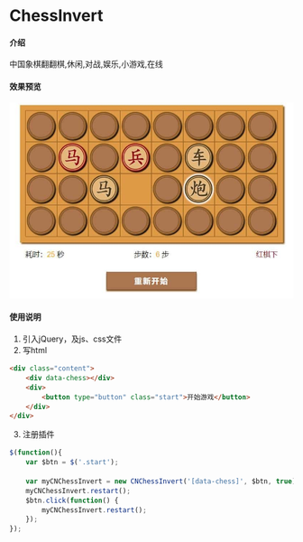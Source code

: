 # ChessInvert

#### 介绍
中国象棋翻翻棋,休闲,对战,娱乐,小游戏,在线


#### 效果预览

![效果预览](https://github.com/lvbee/ChessInvert/blob/d7eda12e1df333a79c5f4ffdcb8f7941adeb23fe/index.jpg)

#### 使用说明

1.  引入jQuery，及js、css文件
2.  写html

```html
<div class="content">
    <div data-chess></div>
    <div>
        <button type="button" class="start">开始游戏</button>
    </div>
</div>
```

3.  注册插件
```js
$(function(){
    var $btn = $('.start');

    var myCNChessInvert = new CNChessInvert('[data-chess]', $btn, true);
    myCNChessInvert.restart();
    $btn.click(function() {
        myCNChessInvert.restart();
    });
});
```


